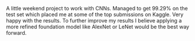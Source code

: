 A little weekend project to work with CNNs. Managed to get 99.29% on the test set which placed me at some of the top submissions on Kaggle. Very happy with the results. To further improve my results I believe applying a more refined foundation model like AlexNet or LeNet would be the best way forward.
